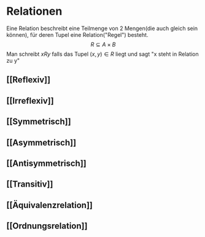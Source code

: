 # Relationen
Eine Relation beschreibt eine Teilmenge von 2 Mengen(die auch gleich sein können), für deren Tupel eine Relation("Regel") besteht.
$$R\subseteq A\times B$$
Man schreibt $xRy$ falls das Tupel $(x,y)\in R$ liegt und sagt "x steht in Relation zu y"

## [[Reflexiv]]
## [[Irreflexiv]]
## [[Symmetrisch]]
## [[Asymmetrisch]]
## [[Antisymmetrisch]]
## [[Transitiv]]
## [[Äquivalenzrelation]]
## [[Ordnungsrelation]]